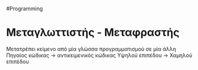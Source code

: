 #Programming 
# Μεταγλωττιστής - Μεταφραστής

Μετατρέπει κείμενο από μία γλώσσα προγραμματισμού σε μία άλλη
Πηγαίος κώδικας -> αντικειμενικός κώδικας
Υψηλού επιπέδου -> Χαμηλού επιπέδου